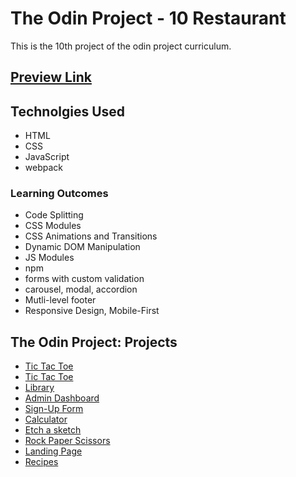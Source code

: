# The Odin Project - 10 Restaurant
This is the 10th project of the odin project curriculum.

## <a href= "https://batoomer.github.io/odin-10-restaurant-page/">Preview Link</a><br>

## Technolgies Used
- HTML
- CSS
- JavaScript
- webpack

### Learning Outcomes
- Code Splitting
- CSS Modules
- CSS Animations and Transitions
- Dynamic DOM Manipulation
- JS Modules
- npm
- forms with custom validation
- carousel, modal, accordion 
- Mutli-level footer
- Responsive Design, Mobile-First

## The Odin Project: Projects
- <a href= "https://github.com/batoomer/odin-10-restaurant-page/">Tic Tac Toe</a><br>
- <a href= "https://github.com/batoomer/odin-09-tic-tac-toe/">Tic Tac Toe</a><br>
- <a href= "https://github.com/batoomer/odin-08-library/">Library</a><br>
- <a href= "https://github.com/batoomer/odin-07-admin-dashboard/">Admin Dashboard</a><br>
- <a href= "https://github.com/batoomer/odin-06-sign-up-form/">Sign-Up Form</a><br>
- <a href= "https://github.com/batoomer/odin-05-calculator/">Calculator</a><br>
- <a href= "https://github.com/batoomer/odin-04-etch-a-sketch/">Etch a sketch</a><br>
- <a href= "https://github.com/batoomer/odin-03-rock-paper-scissors/">Rock Paper Scissors</a><br>
- <a href= "https://github.com/batoomer/odin-02-landing-page">Landing Page</a><br>
- <a href= "https://github.com/batoomer/odin-01-recipes">Recipes</a><br>

